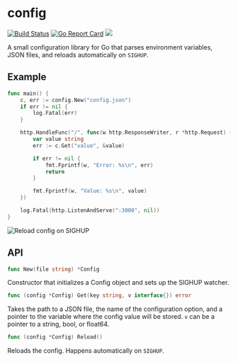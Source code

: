 # config

[![Build Status](https://travis-ci.org/joshbetz/config.svg?branch=master)](https://travis-ci.org/joshbetz/config) [![Go Report Card](https://goreportcard.com/badge/github.com/joshbetz/config)](https://goreportcard.com/report/github.com/joshbetz/config) [![](https://godoc.org/github.com/joshbetz/config?status.svg)](http://godoc.org/github.com/joshbetz/config)


A small configuration library for Go that parses environment variables, JSON
files, and reloads automatically on `SIGHUP`.

## Example

```go
func main() {
	c, err := config.New("config.json")
	if err != nil {
		log.Fatal(err)
	}

	http.HandleFunc("/", func(w http.ResponseWriter, r *http.Request) {
		var value string
		err := c.Get("value", &value)

		if err != nil {
			fmt.Fprintf(w, "Error: %s\n", err)
			return
		}

		fmt.Fprintf(w, "Value: %s\n", value)
	})

	log.Fatal(http.ListenAndServe(":3000", nil))
}
```

![Reload config on SIGHUP](http://i.imgur.com/6H8b6zy.gif)

## API

```go
func New(file string) *Config
```

Constructor that initializes a Config object and sets up the SIGHUP watcher.

```go
func (config *Config) Get(key string, v interface{}) error
```

Takes the path to a JSON file, the name of the configuration option, and a
pointer to the variable where the config value will be stored. `v` can be a
pointer to a string, bool, or float64.

```go
func (config *Config) Reload()
```

Reloads the config. Happens automatically on `SIGHUP`.
